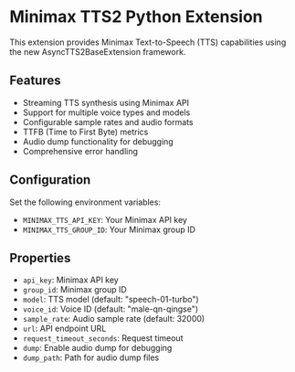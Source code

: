 # Minimax TTS2 Python Extension

This extension provides Minimax Text-to-Speech (TTS) capabilities using the new AsyncTTS2BaseExtension framework.

## Features

- Streaming TTS synthesis using Minimax API
- Support for multiple voice types and models
- Configurable sample rates and audio formats
- TTFB (Time to First Byte) metrics
- Audio dump functionality for debugging
- Comprehensive error handling

## Configuration

Set the following environment variables:
- `MINIMAX_TTS_API_KEY`: Your Minimax API key
- `MINIMAX_TTS_GROUP_ID`: Your Minimax group ID

## Properties

- `api_key`: Minimax API key
- `group_id`: Minimax group ID
- `model`: TTS model (default: "speech-01-turbo")
- `voice_id`: Voice ID (default: "male-qn-qingse")
- `sample_rate`: Audio sample rate (default: 32000)
- `url`: API endpoint URL
- `request_timeout_seconds`: Request timeout
- `dump`: Enable audio dump for debugging
- `dump_path`: Path for audio dump files